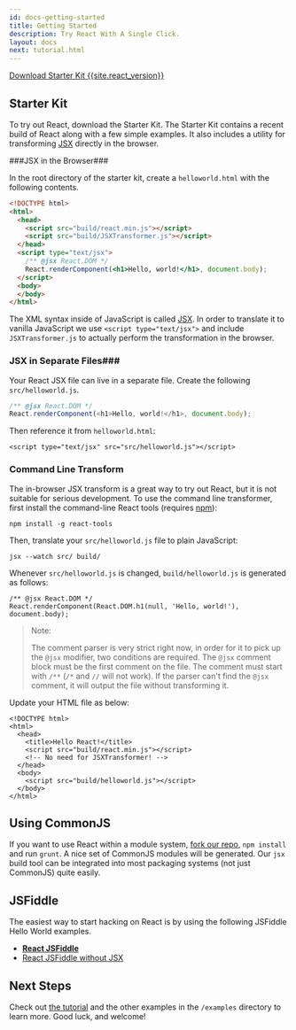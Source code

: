 ```yaml
---
id: docs-getting-started
title: Getting Started
description: Try React With A Single Click.
layout: docs
next: tutorial.html
---
```


<div class="buttons-unit">
  <a href="/react/downloads/react-{{site.react_version}}.zip" class="button">
    Download Starter Kit {{site.react_version}}
  </a>
</div>

## Starter Kit

To try out React, download the Starter Kit. The Starter Kit contains a recent
build of React along with a few simple examples. It also includes a utility for
transforming [JSX](syntax.html) directly in the browser. 

###JSX in the Browser###

In the root directory of the starter kit, create a `helloworld.html` with the
following contents.


```html
<!DOCTYPE html>
<html>
  <head>
    <script src="build/react.min.js"></script>
    <script src="build/JSXTransformer.js"></script>
  </head>
  <script type="text/jsx">
    /** @jsx React.DOM */
    React.renderComponent(<h1>Hello, world!</h1>, document.body);
  </script>
  <body>
  </body>
</html>
```

The XML syntax inside of JavaScript is called [JSX](syntax.html). In order to translate it to vanilla JavaScript we use `<script type="text/jsx">` and include `JSXTransformer.js` to actually perform the transformation in the browser.

### JSX in Separate Files###

Your React JSX file can live in a separate file. Create the following `src/helloworld.js`.

```javascript
/** @jsx React.DOM */
React.renderComponent(<h1>Hello, world!</h1>, document.body);
```
Then reference it from `helloworld.html`:

```html{10}
<script type="text/jsx" src="src/helloworld.js"></script>
```

### Command Line Transform

The in-browser JSX transform is a great way to try out React, but it is not
suitable for serious development. To use the command line transformer, first
install the command-line React tools (requires [npm](http://npmjs.org/)):

```
npm install -g react-tools
```

Then, translate your `src/helloworld.js` file to plain JavaScript:

```
jsx --watch src/ build/

```

Whenever `src/helloworld.js` is changed, `build/helloworld.js` is generated as
follows:

```javascript{3}
/** @jsx React.DOM */
React.renderComponent(React.DOM.h1(null, 'Hello, world!'), document.body);
```

> Note:
>
> The comment parser is very strict right now, in order for it to pick up the `@jsx` modifier, two conditions are required. The `@jsx` comment block must be the first comment on the file. The comment must start with `/**` (`/*` and `//` will not work). If the parser can't find the `@jsx` comment, it will output the file without transforming it.

Update your HTML file as below:

```html{6,10}
<!DOCTYPE html>
<html>
  <head>
    <title>Hello React!</title>
    <script src="build/react.min.js"></script>
    <!-- No need for JSXTransformer! -->
  </head>
  <body>
    <script src="build/helloworld.js"></script>
  </body>
</html>
```

## Using CommonJS

If you want to use React within a module system, [fork our repo](http://github.com/facebook/react), `npm install` and run `grunt`. A nice set of CommonJS modules will be generated. Our `jsx` build tool can be integrated into most packaging systems (not just CommonJS) quite easily.

## JSFiddle

The easiest way to start hacking on React is by using the following JSFiddle Hello World examples.

 * **[React JSFiddle](http://jsfiddle.net/vjeux/kb3gN/)**
 * [React JSFiddle without JSX](http://jsfiddle.net/vjeux/VkebS/)


## Next Steps

Check out [the tutorial](tutorial.html) and the other examples in the `/examples` directory to learn more. Good luck, and welcome!
